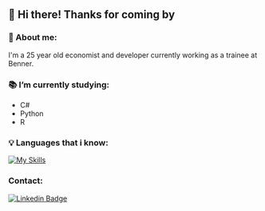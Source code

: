 ##  👋 Hi there! Thanks for coming by 

### 👨 About me:
I'm a 25 year old economist and developer currently working as a trainee at Benner.
<br>

### 📚 I’m currently studying:
- C#
- Python
- R


### 💡 Languages that i know:

[![My Skills](https://skillicons.dev/icons?i=js,html,css,cs,dotnet,vue,r)](https://skillicons.dev)

### Contact:
[![Linkedin Badge](https://img.shields.io/badge/-DouglasMenchon-blue?style=flat-square&logo=Linkedin&logoColor=white&link=https://www.linkedin.com/in/douglas-menchon-8b96b7144/)](https://www.linkedin.com/in/douglas-menchon-8b96b7144/)
